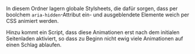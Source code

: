 In diesem Ordner lagern globale Stylsheets, die dafür sorgen, dass per boolchem `aria-hidden`-Attribut ein- und ausgeblendete Elemente weich per CSS animiert werden.

Hinzu kommt ein Script, dass diese Animationen erst nach dem initialen Seitenladen aktiviert, so dass zu Beginn nicht ewig viele Animationen auf einen Schlag ablaufen. 
